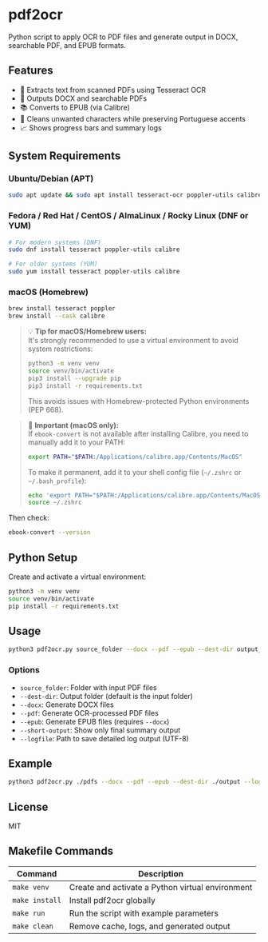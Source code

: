 # pdf2ocr

Python script to apply OCR to PDF files and generate output in DOCX, searchable PDF, and EPUB formats.

## Features

- 📄 Extracts text from scanned PDFs using Tesseract OCR
- 📘 Outputs DOCX and searchable PDFs
- 📚 Converts to EPUB (via Calibre)
- 🧼 Cleans unwanted characters while preserving Portuguese accents
- 📈 Shows progress bars and summary logs

## System Requirements

### Ubuntu/Debian (APT)

```bash
sudo apt update && sudo apt install tesseract-ocr poppler-utils calibre
```

### Fedora / Red Hat / CentOS / AlmaLinux / Rocky Linux (DNF or YUM)

```bash
# For modern systems (DNF)
sudo dnf install tesseract poppler-utils calibre

# For older systems (YUM)
sudo yum install tesseract poppler-utils calibre
```

### macOS (Homebrew)

```bash
brew install tesseract poppler
brew install --cask calibre
```

> 💡 **Tip for macOS/Homebrew users:**  
> It's strongly recommended to use a virtual environment to avoid system restrictions:
>
> ```bash
> python3 -m venv venv
> source venv/bin/activate
> pip3 install --upgrade pip
> pip3 install -r requirements.txt
> ```
>
> This avoids issues with Homebrew-protected Python environments (PEP 668).

> 📌 **Important (macOS only):**  
> If `ebook-convert` is not available after installing Calibre, you need to manually add it to your PATH:
>
> ```bash
> export PATH="$PATH:/Applications/calibre.app/Contents/MacOS"
> ```
>
> To make it permanent, add it to your shell config file (`~/.zshrc` or `~/.bash_profile`):
>
> ```bash
> echo 'export PATH="$PATH:/Applications/calibre.app/Contents/MacOS"' >> ~/.zshrc
> source ~/.zshrc
> ```

Then check:

```bash
ebook-convert --version
```

## Python Setup

Create and activate a virtual environment:

```bash
python3 -m venv venv
source venv/bin/activate
pip install -r requirements.txt
```

## Usage

```bash
python3 pdf2ocr.py source_folder --docx --pdf --epub --dest-dir output_folder --logfile log.txt
```

### Options

- `source_folder`: Folder with input PDF files
- `--dest-dir`: Output folder (default is the input folder)
- `--docx`: Generate DOCX files
- `--pdf`: Generate OCR-processed PDF files
- `--epub`: Generate EPUB files (requires `--docx`)
- `--short-output`: Show only final summary output
- `--logfile`: Path to save detailed log output (UTF-8)

## Example

```bash
python3 pdf2ocr.py ./pdfs --docx --pdf --epub --dest-dir ./output --logfile log.txt
```

## License

MIT


## Makefile Commands

| Command       | Description                                                        |
|---------------|--------------------------------------------------------------------|
| `make venv`   | Create and activate a Python virtual environment                   |
| `make install`| Install pdf2ocr globally                                           |
| `make run`    | Run the script with example parameters                             |
| `make clean`  | Remove cache, logs, and generated output                           |

